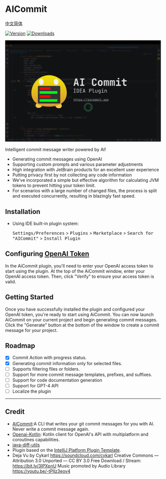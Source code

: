 # AICommit
[中文简体](README-zh_cn.md)

[![Version](https://img.shields.io/jetbrains/plugin/v/21289-aicommit.svg)](https://plugins.jetbrains.com/plugin/21289-aicommit)
[![Downloads](https://img.shields.io/jetbrains/plugin/d/21289-aicommit.svg)](https://plugins.jetbrains.com/plugin/21289-aicommit)


[![AI Commit](./assets/social_preview.jpg)](https://youtu.be/sDG8cx6i_kM "AI Commit")

Intelligent commit message writer powered by AI!

- Generating commit messages using OpenAI
- Supporting custom prompts and various parameter adjustments
- High integration with JetBrain products for an excellent user experience
- Putting privacy first by not collecting any code information
- We’ve incorporated a simple but effective algorithm for calculating JVM tokens to prevent hitting your token limit.
- For scenarios with a large number of changed files, the process is split and executed concurrently, resulting in blazingly fast speed.

## Installation

- Using IDE built-in plugin system:

  <kbd>Settings/Preferences</kbd> > <kbd>Plugins</kbd> > <kbd>Marketplace</kbd> > <kbd>Search for "AICommit"</kbd> >
  <kbd>Install Plugin</kbd>

## Configuring [OpenAI Token](https://platform.openai.com/account/api-keys)
In the AiCommit plugin, you'll need to enter your OpenAI access token to start using the plugin. At the top of the AiCommit window, enter your OpenAI access token. Then, click "Verify" to ensure your access token is valid.

## Getting Started
Once you have successfully installed the plugin and configured your OpenAI token, you're ready to start using AiCommit. You can now launch AiCommit on your current project and begin generating commit messages. Click the "Generate" button at the bottom of the window to create a commit message for your project.

## Roadmap

- [x] Commit Action with progress status.
- [x] Generating commit information only for selected files.
- [ ] Supports filtering files or folders.
- [ ] Support for more commit message templates, prefixes, and suffixes.
- [ ] Support for code documentation generation
- [ ] Support for GPT-4 API
- [ ] Localize the plugin

---

## Credit
- [AICommit](https://github.com/Nutlope/aicommits):A CLI that writes your git commit messages for you with AI. Never write a commit message again.
- [Openai-Kotlin](https://github.com/aallam/openai-kotlin): Kotlin client for OpenAI's API with multiplatform and coroutines capabilities.
- [java-diff-utils](https://github.com/java-diff-utils/java-diff-utils)
- Plugin based on the [IntelliJ Platform Plugin Template][template].
- Deja Vu by Cykarl https://soundcloud.com/cykarl
  Creative Commons — Attribution 3.0 Unported — CC BY 3.0
  Free Download / Stream: https://bit.ly/3IPXpnU
  Music promoted by Audio Library https://youtu.be/-tPlIz3eov4

[template]: https://github.com/JetBrains/intellij-platform-plugin-template
